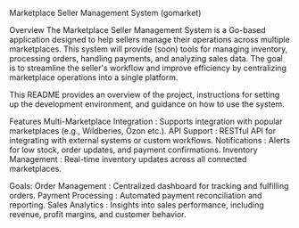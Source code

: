 Marketplace Seller Management System (gomarket)

Overview
The Marketplace Seller Management System is a Go-based application designed to help sellers manage their operations across multiple marketplaces. This system will provide (soon) tools for managing inventory, processing orders, handling payments, and analyzing sales data. The goal is to streamline the seller's workflow and improve efficiency by centralizing marketplace operations into a single platform.

This README provides an overview of the project, instructions for setting up the development environment, and guidance on how to use the system.

Features
Multi-Marketplace Integration : Supports integration with popular marketplaces (e.g., Wildberies, Ozon etc.).
API Support : RESTful API for integrating with external systems or custom workflows.
Notifications : Alerts for low stock, order updates, and payment confirmations.
Inventory Management : Real-time inventory updates across all connected marketplaces.

Goals:
Order Management : Centralized dashboard for tracking and fulfilling orders.
Payment Processing : Automated payment reconciliation and reporting.
Sales Analytics : Insights into sales performance, including revenue, profit margins, and customer behavior.
